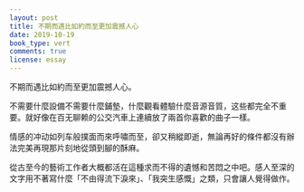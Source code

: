 ```yaml
---
layout: post
title: 不期而遇比如約而至更加震撼人心
date: 2019-10-19
book_type: vert
comments: true
license: essay
---
```


不期而遇比如約而至更加震撼人心。  

不需要什麼設備不需要什麼鋪墊，什麼觀看體驗什麼音源音質，这些都完全不重要。就好像在百无聊赖的公交汽車上連續放了兩首你喜歡的曲子一樣。  

情感的冲动如列车般撲面而來呼嘯而至，卻又稍縱即逝，無論再好的條件都沒有辦法完美再現那片刻地從頭到腳的酥麻。  

從古至今的藝術工作者大概都活在這種求而不得的遺憾和苦悶之中吧。感人至深的文字用不著寫什麼「不由得流下淚來」、「我突生感慨」之類，只會讓人覺得做作。